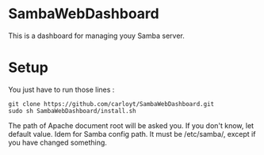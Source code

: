 # SambaWebDashboard
This is a dashboard for managing youy Samba server.

#  Setup
You just have to run those lines :
```
git clone https://github.com/carloyt/SambaWebDashboard.git
sudo sh SambaWebDashboard/install.sh
```
The path of Apache document root will be asked you. If you don't know, let default value.
Idem for Samba config path. It must be /etc/samba/, except if you have changed something.
